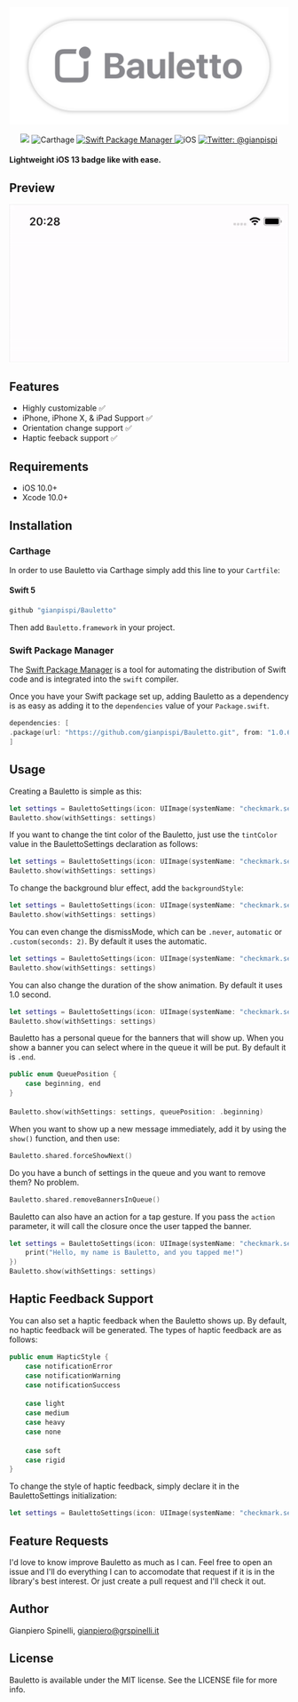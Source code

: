 ![Bauletto](Assets/github.png)

<p align="center">
    <img src="https://img.shields.io/badge/Swift-5.1-orange.svg" />
    <img src="https://img.shields.io/badge/Carthage-compatible-4BC51D.svg?style=flat" alt="Carthage" />
    <a href="https://swift.org/package-manager">
        <img src="https://img.shields.io/badge/swiftpm-compatible-brightgreen.svg?style=flat" alt="Swift Package Manager" />
    </a>
     <img src="https://img.shields.io/badge/platforms-iOS-brightgreen.svg?style=flat" alt="iOS" />
    <a href="https://twitter.com/gianpispi">
        <img src="https://img.shields.io/badge/twitter-@gianpispi-blue.svg?style=flat" alt="Twitter: @gianpispi" />
    </a>
</p>

#### Lightweight iOS 13 badge like with ease.

## Preview
<p align="center">
	<img src="Assets/movie.gif" alt="Bauletto">
</p>

## Features
- Highly customizable ✅
- iPhone, iPhone X, & iPad Support ✅
- Orientation change support ✅
- Haptic feeback support ✅

## Requirements

 - iOS 10.0+
 - Xcode 10.0+

## Installation

### Carthage

In order to use Bauletto via Carthage simply add this line to your `Cartfile`:

#### Swift 5
```swift
github "gianpispi/Bauletto"
```
Then add `Bauletto.framework` in your project.

### Swift Package Manager

The [Swift Package Manager](https://swift.org/package-manager/) is a tool for automating the distribution of Swift code and is integrated into the `swift` compiler.

Once you have your Swift package set up, adding Bauletto as a dependency is as easy as adding it to the `dependencies` value of your `Package.swift`.

```swift
dependencies: [
.package(url: "https://github.com/gianpispi/Bauletto.git", from: "1.0.6")
]
```


## Usage

Creating a Bauletto is simple as this:

```swift
let settings = BaulettoSettings(icon: UIImage(systemName: "checkmark.seal.fill", withConfiguration: UIImage.SymbolConfiguration(weight: .semibold)), title: "It works")
Bauletto.show(withSettings: settings)
```

If you want to change the tint color of the Bauletto, just use the `tintColor` value in the BaulettoSettings declaration as follows:

```swift
let settings = BaulettoSettings(icon: UIImage(systemName: "checkmark.seal.fill", withConfiguration: UIImage.SymbolConfiguration(weight: .semibold)), title: "It works", tintColor: .red)
Bauletto.show(withSettings: settings)
```

To change the background blur effect, add the `backgroundStyle`:

```swift
let settings = BaulettoSettings(icon: UIImage(systemName: "checkmark.seal.fill", withConfiguration: UIImage.SymbolConfiguration(weight: .semibold)), title: "It works", backgroundStyle: .dark)
Bauletto.show(withSettings: settings)
```

You can even change the dismissMode, which can be `.never`, `automatic` or `.custom(seconds: 2)`. By default it uses the automatic.

```swift
let settings = BaulettoSettings(icon: UIImage(systemName: "checkmark.seal.fill", withConfiguration: UIImage.SymbolConfiguration(weight: .semibold)), title: "It works", dismissMode: .never)
Bauletto.show(withSettings: settings)
```

You can also change the duration of the show animation. By default it uses 1.0 second.

```swift
let settings = BaulettoSettings(icon: UIImage(systemName: "checkmark.seal.fill", withConfiguration: UIImage.SymbolConfiguration(weight: .semibold)), title: "It works", dismissMode: .never, fadeInDuration: 2.0)
Bauletto.show(withSettings: settings)
```

Bauletto has a personal queue for the banners that will show up. When you show a banner you can select where in the queue it will be put. By default it is `.end`.

```swift
public enum QueuePosition {
	case beginning, end
}

Bauletto.show(withSettings: settings, queuePosition: .beginning)
```

When you want to show up a new message immediately, add it by using the `show()` function, and then use:
```swift
Bauletto.shared.forceShowNext()
```

Do you have a bunch of settings in the queue and you want to remove them? No problem.
```swift
Bauletto.shared.removeBannersInQueue()
```

Bauletto can also have an action for a tap gesture. If you pass the `action` parameter, it will call the closure once the user tapped the banner. 

```swift
let settings = BaulettoSettings(icon: UIImage(systemName: "checkmark.seal.fill", withConfiguration: UIImage.SymbolConfiguration(weight: .semibold)), title: "It works", dismissMode: .never, action: { 
    print("Hello, my name is Bauletto, and you tapped me!")
})
Bauletto.show(withSettings: settings)
```

## Haptic Feedback Support
You can also set a haptic feedback when the Bauletto shows up. By default, no haptic feedback will be generated. The types of haptic feedback are as follows:

```swift
public enum HapticStyle {
    case notificationError
    case notificationWarning
    case notificationSuccess
    
    case light
    case medium
    case heavy
    case none
    
    case soft
    case rigid
}
```

To change the style of haptic feedback, simply declare it in the BaulettoSettings initialization:

```swift
let settings = BaulettoSettings(icon: UIImage(systemName: "checkmark.seal.fill"), title: "It works", backgroundStyle: .systemChromeMaterial, dismissMode: .automatic, hapticStyle: .notificationSuccess)
```

## Feature Requests
I'd love to know improve Bauletto as much as I can. Feel free to open an issue and I'll do everything I can to accomodate that request if it is in the library's best interest. Or just create a pull request and I'll check it out. 

## Author
Gianpiero Spinelli, gianpiero@grspinelli.it

## License
Bauletto is available under the MIT license. See the LICENSE file for more info.
